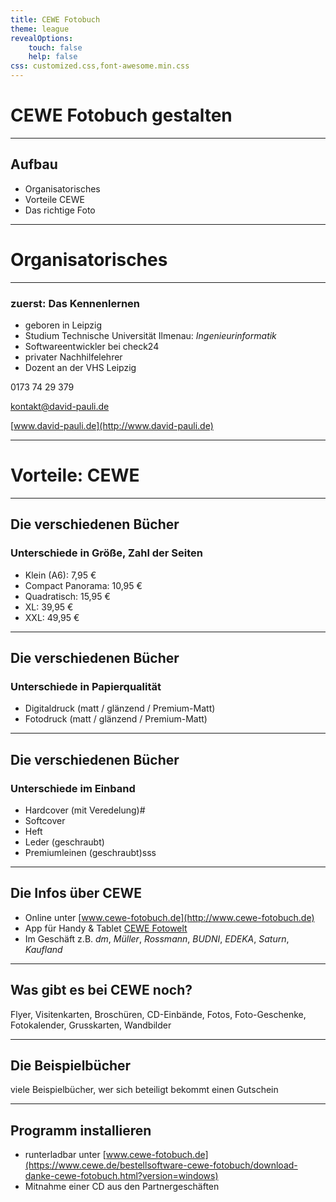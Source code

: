 ```yaml
---
title: CEWE Fotobuch
theme: league
revealOptions:
    touch: false
    help: false
css: customized.css,font-awesome.min.css
---
```

<!-- .slide: data-background="images/magazine-2614854_1920.jpg" -->
# CEWE Fotobuch gestalten

----

## Aufbau
- Organisatorisches
- Vorteile CEWE
- Das richtige Foto

---

<!-- .slide: data-background="images/startup-593327_1920.jpg" -->
# Organisatorisches

----

### zuerst: Das Kennenlernen
- geboren in Leipzig
- Studium Technische Universität Ilmenau: *Ingenieurinformatik*
- Softwareentwickler bei check24
- privater Nachhilfelehrer
- Dozent an der VHS Leipzig

<i class="fa fa-mobile" aria-hidden="true"></i> 0173 74 29 379

<i class="fa fa-envelope" aria-hidden="true"></i> [kontakt@david-pauli.de](mailto:kontakt@david-pauli.de)

<i class="fa fa-home" aria-hidden="true"></i> [www.david-pauli.de](http://www.david-pauli.de)

---

<!-- .slide: data-background="images/background.jpg" -->
# Vorteile: CEWE

----

## Die verschiedenen Bücher

### Unterschiede in Größe, Zahl der Seiten

- Klein (A6): 7,95 €
- Compact Panorama: 10,95 €
- Quadratisch: 15,95 €
- XL: 39,95 €
- XXL: 49,95 €

----

## Die verschiedenen Bücher

### Unterschiede in Papierqualität

- Digitaldruck (matt / glänzend / Premium-Matt)
- Fotodruck (matt / glänzend / Premium-Matt)

----

## Die verschiedenen Bücher

### Unterschiede im Einband

- Hardcover (mit Veredelung)#
- Softcover
- Heft
- Leder (geschraubt)
- Premiumleinen (geschraubt)sss

----

## Die Infos über CEWE

- Online unter [www.cewe-fotobuch.de](http://www.cewe-fotobuch.de)
- App für Handy & Tablet [CEWE Fotowelt](https://play.google.com/store/apps/details?id=de.worldiety.photiety.cewe.mc.de)
- Im Geschäft z.B. *dm*, *Müller*, *Rossmann*, *BUDNI*, *EDEKA*, *Saturn*, *Kaufland*

----

## Was gibt es bei CEWE noch?

Flyer, Visitenkarten, Broschüren, CD-Einbände, Fotos, Foto-Geschenke, Fotokalender, Grusskarten, Wandbilder

----

## Die Beispielbücher

viele Beispielbücher, wer sich beteiligt bekommt einen Gutschein

----

## Programm installieren

- runterladbar unter [www.cewe-fotobuch.de](https://www.cewe.de/bestellsoftware-cewe-fotobuch/download-danke-cewe-fotobuch.html?version=windows)
- Mitnahme einer CD aus den Partnergeschäften
